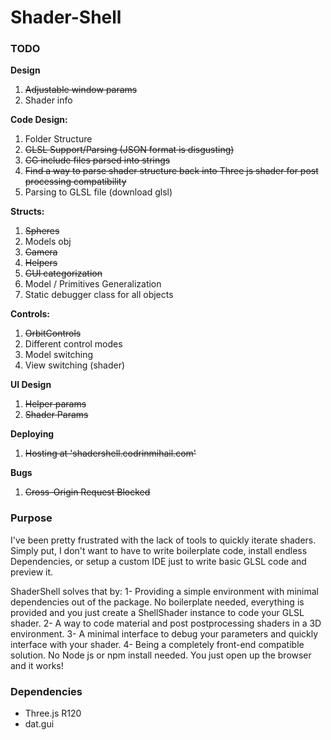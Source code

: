 # Shader-Shell

### TODO

**Design**
1. ~~Adjustable window params~~
2. Shader info

**Code Design:**
1. Folder Structure
2. ~~GLSL Support/Parsing (JSON format is disgusting)~~
3. ~~CG include files parsed into strings~~
4. ~~Find a way to parse shader structure back into Three js shader for post processing compatibility~~
5. Parsing to GLSL file (download glsl)

**Structs:**
1. ~~Spheres~~
2. Models obj
3. ~~Camera~~
4. ~~Helpers~~
5. ~~GUI categorization~~
6. Model / Primitives Generalization
7. Static debugger class for all objects

**Controls:**
1. ~~OrbitControls~~
2. Different control modes
3. Model switching
4. View switching (shader)

**UI Design**
1. ~~Helper params~~
2. ~~Shader Params~~

**Deploying**
1. ~~Hosting at 'shadershell.codrinmihail.com'~~

**Bugs**
1. ~~Cross-Origin Request Blocked~~

### Purpose
I've been pretty frustrated with the lack of tools to quickly iterate shaders. Simply put, I don't want to have to write boilerplate code, install endless Dependencies, or setup a custom IDE just to write basic GLSL code and preview it.

ShaderShell solves that by:
1- Providing a simple environment with minimal dependencies out of the package. No boilerplate needed, everything is provided and you just create a ShellShader instance to code your GLSL shader.
2- A way to code material and post postprocessing shaders in a 3D environment.
3- A minimal interface to debug your parameters and quickly interface with your shader.
4- Being a completely front-end compatible solution. No Node js or npm install needed. You just open up the browser and it works!


### Dependencies
- Three.js R120
- dat.gui
